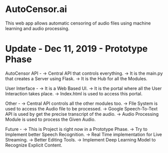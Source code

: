 # AutoCensor.ai

This web app allows automatic censoring of audio files using machine learning and audio processing.

# Update - Dec 11, 2019 - Prototype Phase

AutoCensor API -
    -> Central API that controls everything.
    -> It is the main.py that creates a Server using Flask.
    -> It is the Hub for all the Modules.

User Interface -
    -> It is a Web Based UI.
    -> It is the portal where all the User Interaction takes place.
    -> Index.html is used to access this portal.

Other -
    -> Central API controls all the other modules too.
    -> FIle System is used to access the Audio file to be processed.
    -> Google Speech-To-Text API is used by get the precise transcript of the audio.
    -> Audio Processing Module is used to process the Given Audio.

Future -
    -> This is Project is right now in a Prototype Phase.
    -> Try to Implement better Speech Recognition.
    -> Real Time implementation for Live Streaming.
    -> Better Editing Tools.
    -> Implement Deep Learning Model to Recognize Explicit Content.
